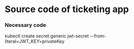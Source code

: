 # Source code of ticketing app

### Necessary code

kubectl create secret generic jwt-secret --from-literal=JWT_KEY=privateKey
